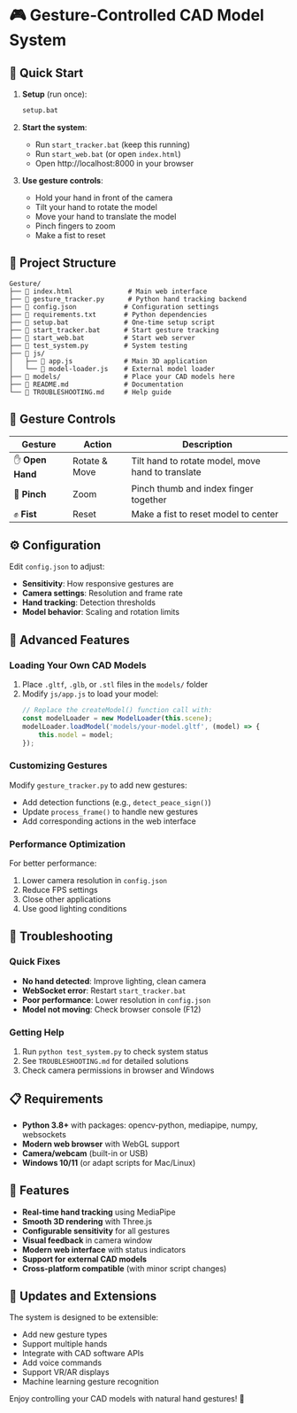 # 🎮 Gesture-Controlled CAD Model System

## 🚀 Quick Start

1. **Setup** (run once):
   ```bash
   setup.bat
   ```

2. **Start the system**:
   - Run `start_tracker.bat` (keep this running)
   - Run `start_web.bat` (or open `index.html`)
   - Open http://localhost:8000 in your browser

3. **Use gesture controls**:
   - Hold your hand in front of the camera
   - Tilt your hand to rotate the model
   - Move your hand to translate the model
   - Pinch fingers to zoom
   - Make a fist to reset

## 📁 Project Structure

```
Gesture/
├── 📄 index.html              # Main web interface
├── 📄 gesture_tracker.py      # Python hand tracking backend
├── 📄 config.json            # Configuration settings
├── 📄 requirements.txt       # Python dependencies
├── 📄 setup.bat              # One-time setup script
├── 📄 start_tracker.bat      # Start gesture tracking
├── 📄 start_web.bat          # Start web server
├── 📄 test_system.py         # System testing
├── 📁 js/
│   ├── 📄 app.js             # Main 3D application
│   └── 📄 model-loader.js    # External model loader
├── 📁 models/                # Place your CAD models here
├── 📄 README.md              # Documentation
└── 📄 TROUBLESHOOTING.md     # Help guide
```

## 🎯 Gesture Controls

| Gesture | Action | Description |
|---------|--------|-------------|
| ✋ **Open Hand** | Rotate & Move | Tilt hand to rotate model, move hand to translate |
| 🤏 **Pinch** | Zoom | Pinch thumb and index finger together |
| ✊ **Fist** | Reset | Make a fist to reset model to center |

## ⚙️ Configuration

Edit `config.json` to adjust:
- **Sensitivity**: How responsive gestures are
- **Camera settings**: Resolution and frame rate
- **Hand tracking**: Detection thresholds
- **Model behavior**: Scaling and rotation limits

## 🔧 Advanced Features

### Loading Your Own CAD Models

1. Place `.gltf`, `.glb`, or `.stl` files in the `models/` folder
2. Modify `js/app.js` to load your model:
   ```javascript
   // Replace the createModel() function call with:
   const modelLoader = new ModelLoader(this.scene);
   modelLoader.loadModel('models/your-model.gltf', (model) => {
       this.model = model;
   });
   ```

### Customizing Gestures

Modify `gesture_tracker.py` to add new gestures:
- Add detection functions (e.g., `detect_peace_sign()`)
- Update `process_frame()` to handle new gestures
- Add corresponding actions in the web interface

### Performance Optimization

For better performance:
1. Lower camera resolution in `config.json`
2. Reduce FPS settings
3. Close other applications
4. Use good lighting conditions

## 🚨 Troubleshooting

### Quick Fixes
- **No hand detected**: Improve lighting, clean camera
- **WebSocket error**: Restart `start_tracker.bat`
- **Poor performance**: Lower resolution in `config.json`
- **Model not moving**: Check browser console (F12)

### Getting Help
1. Run `python test_system.py` to check system status
2. See `TROUBLESHOOTING.md` for detailed solutions
3. Check camera permissions in browser and Windows

## 📋 Requirements

- **Python 3.8+** with packages: opencv-python, mediapipe, numpy, websockets
- **Modern web browser** with WebGL support
- **Camera/webcam** (built-in or USB)
- **Windows 10/11** (or adapt scripts for Mac/Linux)

## 🎨 Features

- **Real-time hand tracking** using MediaPipe
- **Smooth 3D rendering** with Three.js
- **Configurable sensitivity** for all gestures
- **Visual feedback** in camera window
- **Modern web interface** with status indicators
- **Support for external CAD models**
- **Cross-platform compatible** (with minor script changes)

## 🔄 Updates and Extensions

The system is designed to be extensible:
- Add new gesture types
- Support multiple hands
- Integrate with CAD software APIs
- Add voice commands
- Support VR/AR displays
- Machine learning gesture recognition

Enjoy controlling your CAD models with natural hand gestures! 🚀
